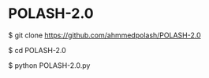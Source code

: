 # POLASH-2.0

$ git clone https://github.com/ahmmedpolash/POLASH-2.0

$ cd POLASH-2.0

$ python POLASH-2.0.py

